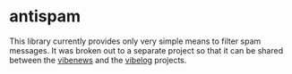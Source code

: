 antispam
========

This library currently provides only very simple means to filter spam messages. It was broken out to a separate project so that it can be shared between the [vibenews](https://github.com/rejectedsoftware/vibenews) and the [vibelog](https://github.com/rejectedsoftware/vibelog) projects.